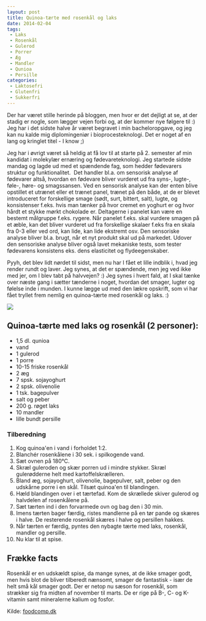 ```yaml
---
layout: post
title: Quinoa-tærte med rosenkål og laks
date: 2014-02-04
tags:
 - Laks
 - Rosenkål
 - Gulerod
 - Porrer
 - Æg
 - Mandler
 - Qunioa
 - Persille
categories:
 - Laktosefri
 - Glutenfri
 - Sukkerfri
---
```


Der har været stille herinde på bloggen, men hvor er det dejligt at se, at der
stadig er nogle, som lægger vejen forbi og, at der kommer nye følgere til :) Jeg
har i det sidste halve år været begravet i min bacheloropgave, og jeg kan nu
kalde mig diplomingeniør i bioprocesteknologi. Det er noget af en lang og
kringlet titel - I know ;) 

Jeg har i øvrigt været så heldig at få lov til at starte på 2. semester af min
kandidat i molekylær ernæring og fødevareteknologi. Jeg startede sidste mandag
og lagde ud med et spændende fag, som hedder fødevarers struktur og
funktionalitet.  Det handler bl.a. om sensorisk analyse af fødevarer altså,
hvordan en fødevare bliver vurderet ud fra syns-, lugte-, føle-, høre- og
smagssansen. Ved en sensorisk analyse kan der enten blive opstillet et utrænet
eller et trænet panel, trænet på den både, at de er blevet introduceret for
forskellige smage (sødt, surt, bittert, salt), lugte, og konsistenser f.eks.
hvis man tænker på hvor cremet en yoghurt er og hvor hårdt et stykke mørkt
chokolade er. Deltagerne i panelet kan være en bestemt målgruppe f.eks. rygere.
Når panelet f.eks. skal vurdere smagen på et æble, kan det bliver vurderet ud
fra forskellige skalaer f.eks fra en skala fra 0-3 eller ved ord, kan lide, kan
lide ekstremt osv. Den sensoriske analyse bliver bl.a. brugt, når et nyt produkt
skal ud på markedet. Udover den sensoriske analyse bliver også lavet mekaniske
tests, som tester fødevarens konsistens eks. dens elasticitet og
flydeegenskaber. 

Pyyh, det blev lidt nørdet til sidst, men nu har I fået et lille indblik i, hvad
jeg render rundt og laver. Jeg synes, at det er spændende, men jeg ved ikke med
jer, om I blev tabt på halvvejen? :) Jeg synes i hvert fald, at I skal tænke
over næste gang i sætter tænderne i noget, hvordan det smager, lugter og følelse
inde i munden. I kunne lægge ud med den lækre opskrift, som vi har fået tryllet
frem nemlig en quinoa-tærte med rosenkål og laks. :)

[ ![](http://2.bp.blogspot.com/-A2vj1Sso0CA/UvFfpDk4EUI/AAAAAAAABJk/QO4RuwmWQoo/s1600/Quino_t%25C3%25A6rte_02.png) ](http://2.bp.blogspot.com/-A2vj1Sso0CA/UvFfpDk4EUI/AAAAAAAABJk/QO4RuwmWQoo/s1600/Quino_t%25C3%25A6rte_02.png)


## Quinoa-tærte med laks og rosenkål (2 personer):
- 1,5 dl. qunioa
- vand
- 1 gulerod
- 1 porre
- 10-15 friske rosenkål
- 2 æg
- 7 spsk. sojayoghurt
- 2 spsk. olivenolie
- 1 tsk. bagepulver 
- salt og peber
- 200 g. røget laks
- 10 mandler
- lille bundt persille


### Tilberedning
1. Kog quinoa'en i vand i forholdet 1:2.
2. Blanchér rosenkålene i 30 sek. i spilkogende vand.
2. Sæt ovnen på 180°C.
3. Skræl guleroden og skær porren ud i mindre stykker. Skræl gulerødderne helt med kartoffelskrælleren.
4. Bland æg, sojayoghurt, olivenolie, bagepulver, salt, peber og den udskårne porre i en skål. Tilsæt quinoa'en til blandingen.
5. Hæld blandingen over i et tærtefad. Kom de skrællede skiver gulerod og halvdelen af rosenkålene på.
6. Sæt tærten ind i den forvarmede ovn og bag den i 30 min.
7. Imens tærten bager færdig, ristes mandlerne på en tør pande og skæres i halve. De resterende rosenkål skæres i halve og persillen hakkes.
8. Når tærten er færdig, pyntes den nybagte tærte med laks, rosenkål, mandler og persille. 
9. Nu klar til at spise.

## Frække facts
Rosenkål er en udskældt spise, da mange synes, at de ikke smager godt, men hvis
blot de bliver tilberedt nænsomt, smager de fantastisk - især de helt små kål
smager godt. Der er netop nu sæson for rosenkål, som strækker sig fra midten af
november til marts. De er rige på B-, C- og K-vitamin samt mineralerne kalium og
fosfor.

Kilde: [foodcomp.dk](http://www.foodcomp.dk/)
